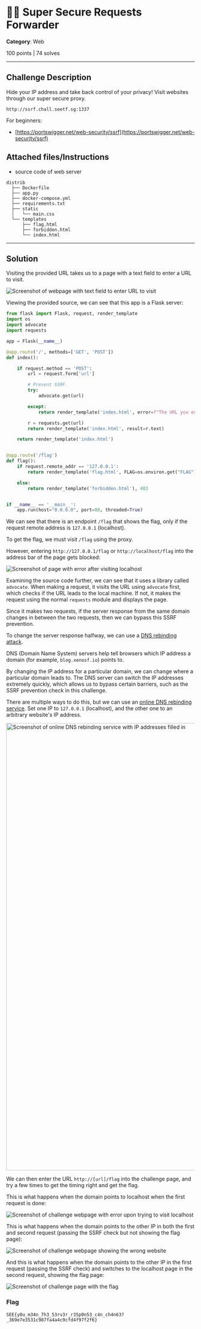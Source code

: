 # 🧑‍🎓 Super Secure Requests Forwarder

**Category**: Web

100 points | 74 solves

----

## Challenge Description

Hide your IP address and take back control of your privacy! Visit websites through our super secure proxy.

`http://ssrf.chall.seetf.sg:1337`

For beginners:

* [https://portswigger.net/web-security/ssrf](https://portswigger.net/web-security/ssrf)

## Attached files/Instructions

* source code of web server

```text
distrib
  ├── Dockerfile
  ├── app.py
  ├── docker-compose.yml
  ├── requirements.txt
  ├── static
  │   └── main.css
  └── templates
      ├── flag.html
      ├── forbidden.html
      └── index.html
```

----

## Solution

Visiting the provided URL takes us to a page with a text field to enter a URL to visit.

![Screenshot of webpage with text field to enter URL to visit](https://user-images.githubusercontent.com/40383042/173179714-2b1f7513-8ea3-4ce0-817c-f7cdc52af0cb.png)

Viewing the provided source, we can see that this app is a Flask server:

```py
from flask import Flask, request, render_template
import os
import advocate
import requests

app = Flask(__name__)

@app.route('/', methods=['GET', 'POST'])
def index():

    if request.method == 'POST':
        url = request.form['url']

        # Prevent SSRF
        try:
            advocate.get(url)

        except:
            return render_template('index.html', error=f"The URL you entered is dangerous and not allowed.")

        r = requests.get(url)
        return render_template('index.html', result=r.text)

    return render_template('index.html')


@app.route('/flag')
def flag():
    if request.remote_addr == '127.0.0.1':
        return render_template('flag.html', FLAG=os.environ.get("FLAG"))

    else:
        return render_template('forbidden.html'), 403


if __name__ == '__main__':
    app.run(host="0.0.0.0", port=80, threaded=True)
```

We can see that there is an endpoint `/flag` that shows the flag, only if the request remote address is `127.0.0.1` (localhost).

To get the flag, we must visit `/flag` using the proxy.

However, entering `http://127.0.0.1/flag` or `http://localhost/flag` into the address bar of the page gets blocked:

![Screenshot of page with error after visiting localhost](https://user-images.githubusercontent.com/40383042/173179733-e3799023-6e09-4600-b5b6-4b4e767c8da0.png)

Examining the source code further, we can see that it uses a library called `advocate`. When making a request, it visits the URL using `advocate` first, which checks if the URL leads to the local machine. If not, it makes the request using the normal `requests` module and displays the page.

Since it makes two requests, if the server response from the same domain changes in between the two requests, then we can bypass this SSRF prevention.

To change the server response halfway, we can use a [DNS rebinding attack](https://highon.coffee/blog/ssrf-cheat-sheet/#dns-rebinding-attempts).

DNS (Domain Name System) servers help tell browsers which IP address a domain (for example, `blog.xenosf.io`) points to.

By changing the IP address for a particular domain, we can change where a particular domain leads to. The DNS server can switch the IP addresses extremely quickly, which allows us to bypass certain barriers, such as the SSRF prevention check in this challenge.

There are multiple ways to do this, but we can use an [online DNS rebinding service](https://lock.cmpxchg8b.com/rebinder.html). Set one IP to `127.0.0.1` (localhost), and the other one to an arbitrary website's IP address.

<img width="1196" alt="Screenshot of online DNS rebinding service with IP addresses filled in" src="https://user-images.githubusercontent.com/40383042/173179873-d858cd40-7ac5-4ea5-9974-c5e25e00acff.png">

We can then enter the URL `http://[url]/flag` into the challenge page, and try a few times to get the timing right and get the flag.

This is what happens when the domain points to localhost when the first request is done:

![Screenshot of challenge webpage with error upon trying to visit localhost](https://user-images.githubusercontent.com/40383042/173179769-79d6195b-cc6a-45c5-bc2d-41d9e65899b0.png)

This is what happens when the domain points to the other IP in both the first and second request (passing the SSRF check but not showing the flag page):

![Screenshot of challenge webpage showing the wrong website](https://user-images.githubusercontent.com/40383042/173179773-922d69de-6798-40eb-bff9-677dd7c33cdd.png)

And this is what happens when the domain points to the other IP in the first request (passing the SSRF check) and switches to the localhost page in the second request, showing the flag page:

![Screenshot of challenge page with the flag](https://user-images.githubusercontent.com/40383042/173179772-b5a74459-9a5c-4322-9e55-cccfc05c6336.png)

### Flag

```text
SEE{y0u_m34n_7h3_53rv3r_r35p0n53_c4n_ch4n63?_369e7e3531c987fa4a4c9cfd4f97f2f6}
```
